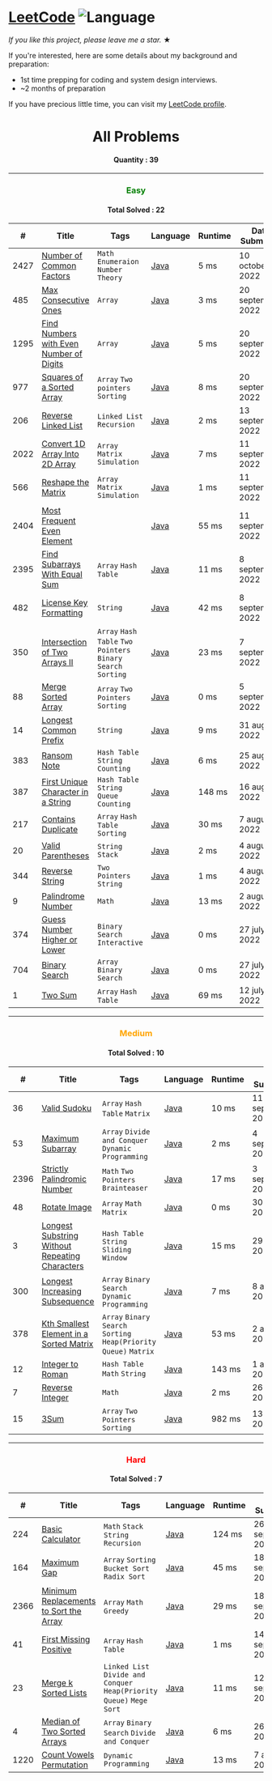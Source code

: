 # [LeetCode](https://leetcode.com/problemset/algorithms/) ![Language](https://img.shields.io/badge/language-Java-blue.svg)

_If you like this project, please leave me a star._ &#9733;<br>

If you're interested, here are some details about my background and preparation:
- 1st time prepping for coding and system design interviews.
- ~2 months of preparation

If you have precious little time, you can visit my [LeetCode profile](https://leetcode.com/shawonlodh/).

<h1 align="center" >All Problems</h1>
<h4 align="center"> Quantity : 39 </h4>

---

<h3 align="center" style="color:green;"> Easy </h3>
<h4 align="center"> Total Solved : 22 </h4>

| #    | Title                                                                                                             | Tags                                                          | Language                                                                                                           | Runtime | Date Submitted     |
|------|-------------------------------------------------------------------------------------------------------------------|---------------------------------------------------------------|--------------------------------------------------------------------------------------------------------------------|---------|--------------------|
| 2427 | [Number of Common Factors](https://leetcode.com/problems/number-of-common-factors/)                               | `Math` `Enumeraion` `Number Theory`                           | [Java](https://github.com/Shawon-Lodh/LeetCode_solves/blob/master/src/NumberOfCommonFactors_2427.java)             | 5 ms    | 10 october, 2022   |
| 485  | [Max Consecutive Ones](https://leetcode.com/problems/max-consecutive-ones/)                                       | `Array`                                                       | [Java](https://github.com/Shawon-Lodh/LeetCode_solves/blob/master/src/MaxConsecutiveOnes_485.java)                 | 3 ms    | 20 september, 2022 |
| 1295 | [Find Numbers with Even Number of Digits](https://leetcode.com/problems/find-numbers-with-even-number-of-digits/) | `Array`                                                       | [Java](https://github.com/Shawon-Lodh/LeetCode_solves/blob/master/src/FindNumbersWithEvenNumberOfDigits_1295.java) | 5 ms    | 20 september, 2022 |
| 977  | [Squares of a Sorted Array](https://leetcode.com/problems/squares-of-a-sorted-array/)                             | `Array` `Two pointers` `Sorting`                              | [Java](https://github.com/Shawon-Lodh/LeetCode_solves/blob/master/src/SquaresOfASortedArray_977.java)              | 8 ms    | 20 september, 2022 |
| 206  | [Reverse Linked List](https://leetcode.com/problems/reverse-linked-list/)                                         | `Linked List` `Recursion`                                     | [Java](https://github.com/Shawon-Lodh/LeetCode_solves/blob/master/src/ReverseLinkedList_206.java)                  | 2 ms    | 13 september, 2022 |
| 2022 | [Convert 1D Array Into 2D Array](https://leetcode.com/problems/convert-1d-array-into-2d-array/)                   | `Array` `Matrix` `Simulation`                                 | [Java](https://github.com/Shawon-Lodh/LeetCode_solves/blob/master/src/Convert1DArrayInto2DArray_2022.java)         | 7 ms    | 11 september, 2022 |
| 566  | [Reshape the Matrix](https://leetcode.com/problems/reshape-the-matrix/)                                           | `Array` `Matrix` `Simulation`                                 | [Java](https://github.com/Shawon-Lodh/LeetCode_solves/blob/master/src/ReshapeTheMatrix_566.java)                   | 1 ms    | 11 september, 2022 |
| 2404 | [Most Frequent Even Element](https://leetcode.com/problems/most-frequent-even-element/)                           |                                                               | [Java](https://github.com/Shawon-Lodh/LeetCode_solves/blob/master/src/MostFrequentEvenElement_2404.java)           | 55 ms   | 11 september, 2022 |
| 2395 | [Find Subarrays With Equal Sum](https://leetcode.com/problems/find-subarrays-with-equal-sum/)                     | `Array` `Hash Table`                                          | [Java](https://github.com/Shawon-Lodh/LeetCode_solves/blob/master/src/FindSubarraysWithEqualSum_2395.java)         | 11 ms   | 8 september, 2022  |
| 482  | [License Key Formatting](https://leetcode.com/problems/license-key-formatting/)                                   | `String`                                                      | [Java](https://github.com/Shawon-Lodh/LeetCode_solves/blob/master/src/LicenseKeyFormatting_482.java)               | 42 ms   | 8 september, 2022  |
| 350  | [Intersection of Two Arrays II](https://leetcode.com/problems/intersection-of-two-arrays-ii/)                     | `Array` `Hash Table` `Two Pointers` `Binary Search` `Sorting` | [Java](https://github.com/Shawon-Lodh/LeetCode_solves/blob/master/src/IntersectionOfTwoArraysII_350.java)          | 23 ms   | 7 september, 2022  |
| 88   | [Merge Sorted Array](https://leetcode.com/problems/merge-sorted-array/)                                           | `Array` `Two Pointers` `Sorting`                              | [Java](https://github.com/Shawon-Lodh/LeetCode_solves/blob/master/src/MergeSortedArray_88.java)                    | 0 ms    | 5 september, 2022  |
| 14   | [Longest Common Prefix](https://leetcode.com/problems/longest-common-prefix/)                                     | `String`                                                      | [Java](https://github.com/Shawon-Lodh/LeetCode_solves/blob/master/src/LongestCommonPrefix_14.java)                 | 9 ms    | 31 august, 2022    |
| 383  | [Ransom Note](https://leetcode.com/problems/ransom-note/)                                                         | `Hash Table` `String` `Counting`                              | [Java](https://github.com/Shawon-Lodh/LeetCode_solves/blob/master/src/RansomNote_383.java)                         | 6 ms    | 25 august, 2022    |
| 387  | [First Unique Character in a String](https://leetcode.com/problems/first-unique-character-in-a-string/)           | `Hash Table` `String` `Queue` `Counting`                      | [Java](https://github.com/Shawon-Lodh/LeetCode_solves/blob/master/src/FirstUniqueCharacterInString_387.java)       | 148 ms  | 16 august, 2022    |
| 217  | [Contains Duplicate](https://leetcode.com/problems/contains-duplicate/)                                           | `Array` `Hash Table` `Sorting`                                | [Java](https://github.com/Shawon-Lodh/LeetCode_solves/blob/master/src/ContainsDuplicate_217.java)                  | 30 ms   | 7 august, 2022     |
| 20   | [Valid Parentheses](https://leetcode.com/problems/valid-parentheses/)                                             | `String` `Stack`                                              | [Java](https://github.com/Shawon-Lodh/LeetCode_solves/blob/master/src/ValidParentheses_20.java)                    | 2 ms    | 4 august, 2022     |
| 344  | [Reverse String](https://leetcode.com/problems/reverse-string/)                                                   | `Two Pointers` `String`                                       | [Java](https://github.com/Shawon-Lodh/LeetCode_solves/blob/master/src/ReverseString_344.java)                      | 1 ms    | 4 august, 2022     |
| 9    | [Palindrome Number](https://leetcode.com/problems/palindrome-number/)                                             | `Math`                                                        | [Java](https://github.com/Shawon-Lodh/LeetCode_solves/blob/master/src/PalindromeNumber_9.java)                     | 13 ms   | 2 august, 2022     |
| 374  | [Guess Number Higher or Lower](https://leetcode.com/problems/guess-number-higher-or-lower/)                       | `Binary Search` `Interactive`                                 | [Java](https://github.com/Shawon-Lodh/LeetCode_solves/blob/master/src/GuessNumberHigherOrLower_374.java)           | 0 ms    | 27 july, 2022      |
| 704  | [Binary Search](https://leetcode.com/problems/binary-search/)                                                     | `Array` `Binary Search`                                       | [Java](https://github.com/Shawon-Lodh/LeetCode_solves/blob/master/src/BinarySearch_704.java)                       | 0 ms    | 27 july, 2022      |
| 1    | [Two Sum](https://leetcode.com/problems/two-sum/)                                                                 | `Array` `Hash Table`                                          | [Java](https://github.com/Shawon-Lodh/LeetCode_solves/blob/master/src/ThreeSum_1.java)                             | 69 ms   | 12 july, 2022      |

---

<h3 align="center" style="color:orange;"> Medium </h3>
<h4 align="center"> Total Solved : 10 </h4>

| #    | Title                                                                                                                           | Tags                                                              | Language                                                                                                                 | Runtime | Date Submitted     |
|------|---------------------------------------------------------------------------------------------------------------------------------|-------------------------------------------------------------------|--------------------------------------------------------------------------------------------------------------------------|---------|--------------------|
| 36   | [Valid Sudoku](https://leetcode.com/problems/valid-sudoku/)                                                                     | `Array` `Hash Table` `Matrix`                                     | [Java](https://github.com/Shawon-Lodh/LeetCode_solves/blob/master/src/ValidSudoku_36.java)                               | 10 ms   | 11 september, 2022 |
| 53   | [Maximum Subarray](https://leetcode.com/problems/maximum-subarray/)                                                             | `Array` `Divide and Conquer` `Dynamic Programming`                | [Java](https://github.com/Shawon-Lodh/LeetCode_solves/blob/master/src/MaximumSubarray_53.java)                           | 2 ms    | 4 september, 2022  |
| 2396 | [Strictly Palindromic Number](https://leetcode.com/problems/strictly-palindromic-number/)                                       | `Math` `Two Pointers` `Brainteaser`                               | [Java](https://github.com/Shawon-Lodh/LeetCode_solves/blob/master/src/StrictlyPalindromicNumber_2396.java)               | 17 ms   | 3 september, 2022  |
| 48   | [Rotate Image](https://leetcode.com/problems/rotate-image/)                                                                     | `Array` `Math` `Matrix`                                           | [Java](https://github.com/Shawon-Lodh/LeetCode_solves/blob/master/src/RotateImage_48.java)                               | 0 ms    | 30 august, 2022    |
| 3    | [Longest Substring Without Repeating Characters](https://leetcode.com/problems/longest-substring-without-repeating-characters/) | `Hash Table` `String` `Sliding Window`                            | [Java](https://github.com/Shawon-Lodh/LeetCode_solves/blob/master/src/LongestSubstringWithoutRepeatingCharacters_3.java) | 15 ms   | 29 august, 2022    |
| 300  | [Longest Increasing Subsequence](https://leetcode.com/problems/longest-increasing-subsequence/)                                 | `Array` `Binary Search` `Dynamic Programming`                     | [Java](https://github.com/Shawon-Lodh/LeetCode_solves/blob/master/src/LongestIncreasingSubsequence_300.java)             | 7 ms    | 8 august, 2022     |
| 378  | [Kth Smallest Element in a Sorted Matrix](https://leetcode.com/problems/kth-smallest-element-in-a-sorted-matrix/)               | `Array` `Binary Search` `Sorting` `Heap(Priority Queue)` `Matrix` | [Java](https://github.com/Shawon-Lodh/LeetCode_solves/blob/master/src/KthSmallestElementInASortedMatrix_378.java)        | 53 ms   | 2 august, 2022     |
| 12   | [Integer to Roman](https://leetcode.com/problems/integer-to-roman/)                                                             | `Hash Table` `Math` `String`                                      | [Java](https://github.com/Shawon-Lodh/LeetCode_solves/blob/master/src/IntegerToRoman_12.java)                            | 143 ms  | 1 august, 2022     |
| 7    | [Reverse Integer](https://leetcode.com/problems/reverse-integer/)                                                               | `Math`                                                            | [Java](https://github.com/Shawon-Lodh/LeetCode_solves/blob/master/src/ReverseInteger_7.java)                             | 2 ms    | 26 july, 2022      |
| 15   | [3Sum](https://leetcode.com/problems/3sum/)                                                                                     | `Array` `Two Pointers` `Sorting`                                  | [Java](https://github.com/Shawon-Lodh/LeetCode_solves/blob/master/src/ThreeSum_15.java)                                  | 982 ms  | 13 july, 2022      |

---

<h3 align="center" style="color:red;"> Hard </h3>
<h4 align="center"> Total Solved : 7 </h4>

| #    | Title                                                                                                           | Tags                                                                  | Language                                                                                                      | Runtime | Date Submitted     |
|------|-----------------------------------------------------------------------------------------------------------------|-----------------------------------------------------------------------|---------------------------------------------------------------------------------------------------------------|---------|--------------------|
| 224  | [Basic Calculator](https://leetcode.com/problems/basic-calculator/)                                             | `Math` `Stack` `String` `Recursion`                                   | [Java](https://github.com/Shawon-Lodh/LeetCode_solves/blob/master/src/BasicCalculator_224.java)               | 124 ms  | 26 september, 2022 |
| 164  | [Maximum Gap](https://leetcode.com/problems/maximum-gap/)                                                       | `Array` `Sorting` `Bucket Sort` `Radix Sort`                          | [Java](https://github.com/Shawon-Lodh/LeetCode_solves/blob/master/src/MaximumGap.java)                        | 45 ms   | 18 september, 2022 |
| 2366 | [Minimum Replacements to Sort the Array](https://leetcode.com/problems/minimum-replacements-to-sort-the-array/) | `Array` `Math` `Greedy`                                               | [Java](https://github.com/Shawon-Lodh/LeetCode_solves/blob/master/src/MinimumReplacementsToSortTheArray.java) | 29 ms   | 18 september, 2022 |
| 41   | [First Missing Positive](https://leetcode.com/problems/first-missing-positive/)                                 | `Array` `Hash Table`                                                  | [Java](https://github.com/Shawon-Lodh/LeetCode_solves/blob/master/src/FirstMissingPositive_41.java)           | 1 ms    | 14 september, 2022 |
| 23   | [Merge k Sorted Lists](https://leetcode.com/problems/merge-k-sorted-lists/)                                     | `Linked List` `Divide and Conquer` `Heap(Priority Queue)` `Mege Sort` | [Java](https://github.com/Shawon-Lodh/LeetCode_solves/blob/master/src/MergeKSortedLists_23.java)              | 11 ms   | 12 september, 2022 |
| 4    | [Median of Two Sorted Arrays](https://leetcode.com/problems/median-of-two-sorted-arrays/)                       | `Array` `Binary Search` `Divide and Conquer`                          | [Java](https://github.com/Shawon-Lodh/LeetCode_solves/blob/master/src/MedianOFTwoSortedArrays_4.java)         | 6 ms    | 26 august, 2022    |
| 1220 | [Count Vowels Permutation](https://leetcode.com/problems/count-vowels-permutation/)                             | `Dynamic Programming`                                                 | [Java](https://github.com/Shawon-Lodh/LeetCode_solves/blob/master/src/CountVowelsPermutation_1220.java)       | 13 ms   | 7 august, 2022     |
